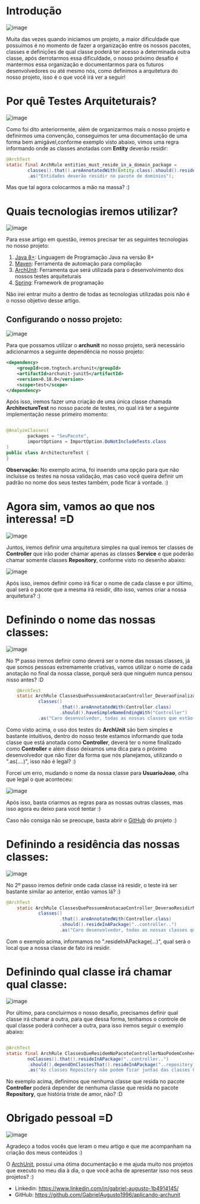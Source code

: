 # Introdução

![image](https://dev-to-uploads.s3.amazonaws.com/uploads/articles/ch5qxnnb24ajcarwjxza.png)

Muita das vezes quando iniciamos um projeto, a maior dificuldade que possuímos é no momento de fazer a organização entre os nossos pacotes, classes e definições de qual classe poderá ter acesso a determinada outra classe, após derrotarmos essa dificuldade, o nosso próximo desafio é mantermos essa organização e documentarmos para os futuros desenvolvedores ou até mesmo nós, como definimos a arquitetura do nosso projeto, isso é o que você irá ver a seguir!

# Por quê Testes Arquiteturais?

![image](https://dev-to-uploads.s3.amazonaws.com/uploads/articles/9oa5262hws7pnosoo3do.png)

Como foi dito anteriormente, além de organizarmos mais o nosso projeto e definirmos uma convenção, conseguimos ter uma documentação de uma forma bem amigável,conforme exemplo visto abaixo, vimos uma regra informando onde as classes anotadas com **Entity** deverão residir:

```java
@ArchTest
static final ArchRule entities_must_reside_in_a_domain_package =
        classes().that().areAnnotatedWith(Entity.class).should().resideInAPackage("..domain..")
        .as("Entidades deverão residir no pacote de domínios");
```
Mas que tal agora colocarmos a mão na massa? :)

# Quais tecnologias iremos utilizar?

![image](https://dev-to-uploads.s3.amazonaws.com/uploads/articles/uitj9v0o6k6xhtepa8i9.png)

Para esse artigo em questão, iremos precisar ter as seguintes tecnologias no nosso projeto:

1. [Java 8+](https://www.java.com/pt-BR/download/help/whatis_java.html): Linguagem de Programação Java na versão 8+
2. [Maven](https://maven.apache.org/): Ferramenta de automação para compilação
3. [ArchUnit](https://www.archunit.org/): Ferramenta que será utilizada para o desenvolvimento dos nossos testes arquiteturais
4. [Spring](https://spring.io/): Framework de programação

Não irei entrar muito a dentro de todas as tecnologias utilizadas pois não é o nosso objetivo desse artigo.

## Configurando o nosso projeto:

![image](https://dev-to-uploads.s3.amazonaws.com/uploads/articles/vc5dbouy55a2xq6iyn5z.png)

Para que possamos utilizar o **archunit** no nosso projeto, será necessário adicionarmos a seguinte dependência no nosso projeto:

```xml
<dependency>
    <groupId>com.tngtech.archunit</groupId>
    <artifactId>archunit-junit5</artifactId>
    <version>0.18.0</version>
    <scope>test</scope>
</dependency>
```
Após isso, iremos fazer uma criação de uma única classe chamada **ArchitectureTest** no nosso pacote de testes, no qual irá ter a seguinte implementação nesse primeiro momento:

```java

@AnalyzeClasses(
        packages = "SeuPacote",
        importOptions = ImportOption.DoNotIncludeTests.class
)
public class ArchitectureTest {
}
```
**Observação:** No exemplo acima, foi inserido uma opção para que não incluísse os testes na nossa validação, mas caso você queira definir um padrão no nome dos seus testes também, pode ficar à vontade. :)

# Agora sim, vamos ao que nos interessa! =D

![image](https://dev-to-uploads.s3.amazonaws.com/uploads/articles/r5ijbphlme995jvlam0b.png)

Juntos, iremos definir uma arquitetura simples na qual iremos ter classes de **Controller** que irão poder chamar apenas as classes **Service** e que poderão chamar somente classes **Repository**, conforme visto no desenho abaixo:

![image](https://dev-to-uploads.s3.amazonaws.com/uploads/articles/3waa6n7a3gn6hnfsbpw6.png)

Após isso, iremos definir como irá ficar o nome de cada classe e por último, qual será o pacote que a mesma irá residir, dito isso, vamos criar a nossa arquitetura? :)

# Definindo o nome das nossas classes:

![image](https://dev-to-uploads.s3.amazonaws.com/uploads/articles/o28rw5zmucv52lfvx23z.png)

No 1º passo iremos definir como deverá ser o nome das nossas classes, já que somos pessoas extremamente criativas, vamos utilizar o nome de cada anotação no final da nossa classe, porquê será que ninguém nunca pensou nisso antes? :D

```java
    @ArchTest
    static ArchRule ClassesQuePossuemAnotacaoController_DeveraoFinalizarComNomeController =
            classes()
                    .that().areAnnotatedWith(Controller.class)
                    .should().haveSimpleNameEndingWith("Controller")
            .as("Caro desenvolvedor, todas as nossas classes que estão anotadas como Controller, deverão ter o nome finalizado com Controller");
```

Como visto acima, o uso dos testes do **ArchUnit** são bem simples e bastante intuitivos, dentro do nosso teste estamos informando que toda classe que está anotada como **Controller**, deverá ter o nome finalizado como **Controller** e além disso deixamos uma dica para o próximo desenvolvedor que não fizer da forma que nós planejamos, utilizando o ".as(....)", isso não é legal? :)

Forcei um erro, mudando o nome da nossa classe para **UsuarioJoao**, olha que legal o que aconteceu:

![image](https://dev-to-uploads.s3.amazonaws.com/uploads/articles/lwmqwciz20ztka9e63t6.png)

Após isso, basta criarmos as regras para as nossas outras classes, mas isso agora eu deixo para você tentar :)

Caso não consiga não se preocupe, basta abrir o [GitHub](https://github.com/GabrielAugusto1996/aplicando-archunit) do projeto :)

# Definindo a residência das nossas classes:

![image](https://dev-to-uploads.s3.amazonaws.com/uploads/articles/miwqb0ul4jxdmhqdusrt.png)

No 2º passo iremos definir onde cada classe irá residir, o teste irá ser bastante similar ao anterior, então vamos lá? :)

```java
@ArchTest
    static ArchRule ClassesQuePossuemAnotacaoController_DeveraoResidirNoPacoteController =
            classes()
                    .that().areAnnotatedWith(Controller.class)
                    .should().resideInAPackage("..controller..")
                    .as("Caro desenvolvedor, todas as nossas classes que estão anotadas como Controller, deverão residir no pacote *.controller");
```

Com o exemplo acima, informamos no ".resideInAPackage(...)", qual será o local que a nossa classe de fato irá residir.

# Definindo qual classe irá chamar qual classe:

![image](https://dev-to-uploads.s3.amazonaws.com/uploads/articles/t3rc7mpw5stpdqie13cv.png)

Por último, para concluirmos o nosso desafio, precisamos definir qual classe irá chamar a outra, para que dessa forma, tenhamos o controle de qual classe poderá conhecer a outra, para isso iremos seguir o exemplo abaixo:

```java

@ArchTest
static final ArchRule ClassesQueResidemNoPacoteControllerNaoPodemConhecerRepository =
        noClasses().that().resideInAPackage("..controller..")
        .should().dependOnClassesThat().resideInAPackage("..repository..")
        .as("As classes Repository não podem ficar juntas das classes Controller :(");

```
No exemplo acima, definimos que nenhuma classe que resida no pacote **Controller** poderá depender de nenhuma classe que resida no pacote **Repository**, que história triste de amor, não? :D

# Obrigado pessoal =D

![image](https://dev-to-uploads.s3.amazonaws.com/uploads/articles/n7hbpeodptbcdpqoxds0.png)

Agradeço a todos vocês que leram o meu artigo e que me acompanham na criação dos meus conteúdos :)

O [ArchUnit](https://www.archunit.org/getting-started), possui uma ótima documentação e me ajuda muito nos projetos que executo no meu dia à dia, o que você acha de apresentar isso nos seus projetos? :)

- Linkedin: https://www.linkedin.com/in/gabriel-augusto-1b4914145/
- GitHub: https://github.com/GabrielAugusto1996/aplicando-archunit 